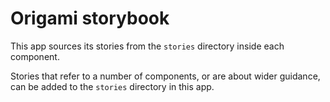 # Origami storybook

This app sources its stories from the `stories` directory inside each
component.

Stories that refer to a number of components, or are about wider guidance, can
be added to the `stories` directory in this app.
